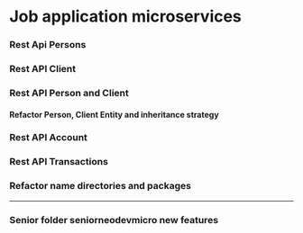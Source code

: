 # Job application microservices
### Rest Api Persons
### Rest API Client
### Rest API Person and Client
#### Refactor Person, Client Entity and inheritance strategy
### Rest API Account
### Rest API Transactions
### Refactor name directories and packages
-----------------------------------------------------------------------
### Senior folder seniorneodevmicro new features

